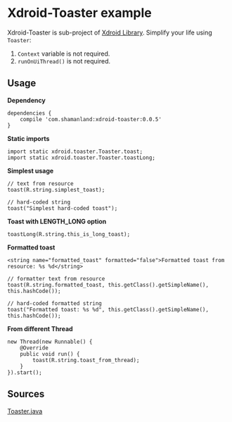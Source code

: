 # Xdroid-Toaster example

Xdroid-Toaster is sub-project of [Xdroid Library][1]. Simplify your life using `Toaster`:

1. `Context` variable is not required.
2. `runOnUiThread()` is not required.

## Usage

**Dependency**

```
dependencies {
    compile 'com.shamanland:xdroid-toaster:0.0.5'
}
```

**Static imports**

```
import static xdroid.toaster.Toaster.toast;
import static xdroid.toaster.Toaster.toastLong;
```

**Simplest usage**

```
// text from resource
toast(R.string.simplest_toast);

// hard-coded string
toast("Simplest hard-coded toast");
```

**Toast with LENGTH_LONG option**

```
toastLong(R.string.this_is_long_toast);
```

**Formatted toast**

```
<string name="formatted_toast" formatted="false">Formatted toast from resource: %s %d</string>
```

```
// formatter text from resource
toast(R.string.formatted_toast, this.getClass().getSimpleName(), this.hashCode());

// hard-coded formatted string
toast("Formatted toast: %s %d", this.getClass().getSimpleName(), this.hashCode());
```

**From different Thread**

```
new Thread(new Runnable() {
    @Override
    public void run() {
        toast(R.string.toast_from_thread);
    }
}).start();
```

## Sources

[Toaster.java][2]

[1]: https://github.com/shamanland/xdroid
[2]: https://github.com/shamanland/xdroid/blob/snapshot/lib-toaster/src/main/java/xdroid/toaster/Toaster.java
